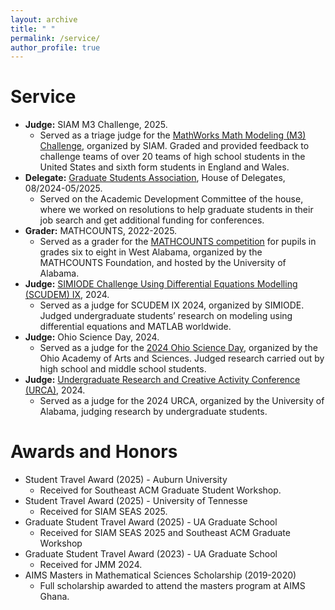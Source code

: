 ```yaml
---
layout: archive
title: " "
permalink: /service/
author_profile: true
---
```


Service
======
* **Judge:** SIAM M3 Challenge, 2025.
  * Served as a triage judge for the [MathWorks Math Modeling (M3) Challenge](https://m3challenge.siam.org), organized by SIAM. Graded and provided feedback to challenge teams of over 20 teams of high school students in the United States and sixth form students in England and Wales.
* **Delegate:** [Graduate Students Association](https://gsa.ua.edu/delegates/), House of Delegates, 08/2024-05/2025.
  * Served on the Academic Development Committee of the house, where we worked on resolutions to help graduate students in their job search and get additional funding for conferences.
* **Grader:** MATHCOUNTS, 2022-2025.
  * Served as a grader for the [MATHCOUNTS competition](https://www.mathcounts.org) for pupils in grades six to eight in West Alabama, organized by the MATHCOUNTS Foundation, and hosted by the University of Alabama.
* **Judge:** [SIMIODE Challenge Using Differential Equations Modelling (SCUDEM) IX](https://qubeshub.org/community/groups/simiode/), 2024.
  * Served as a judge for SCUDEM IX 2024, organized by SIMIODE. Judged undergraduate students’ research on modeling using differential equations and MATLAB worldwide.
* **Judge:** Ohio Science Day, 2024.
  * Served as a judge for the [2024 Ohio Science Day](https://www.ohiosci.org/science-days/), organized by the Ohio Academy of Arts and Sciences. Judged research carried out by high school and middle school students.
* **Judge:** [Undergraduate Research and Creative Activity Conference (URCA)](https://research.ua.edu/our/urca/), 2024.
  * Served as a judge for the 2024 URCA, organized by the University of Alabama, judging research by undergraduate students.
  
  
  
Awards and Honors
======
* Student Travel Award (2025) - Auburn University
	* Received for Southeast ACM Graduate Student Workshop.
* Student Travel Award (2025) - University of Tennesse
	* Received for SIAM SEAS 2025.
* Graduate Student Travel Award (2025) - UA Graduate School
	* Received for SIAM SEAS 2025 and Southeast ACM Graduate Workshop
* Graduate Student Travel Award (2023) - UA Graduate School
	* Received for JMM 2024.
* AIMS Masters in Mathematical Sciences Scholarship (2019-2020)
	* Full scholarship awarded to attend the masters program at AIMS Ghana.